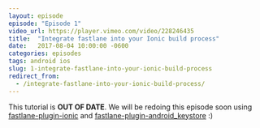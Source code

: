 ```yaml
---
layout: episode
episode: "Episode 1"
video_url: https://player.vimeo.com/video/228246435
title:  "Integrate fastlane into your Ionic build process"
date:   2017-08-04 10:00:00 -0600
categories: episodes
tags: android ios
slug: 1-integrate-fastlane-into-your-ionic-build-process
redirect_from:
  - /integrate-fastlane-into-your-ionic-build-process/
---
```


This tutorial is **OUT OF DATE**. We will be redoing this episode soon using [fastlane-plugin-ionic](https://github.com/ionic-zone/fastlane-plugin-ionic) and [fastlane-plugin-android_keystore](https://github.com/joshdholtz/fastlane-plugin-android_keystore) :)
